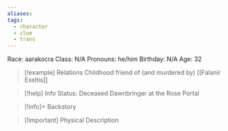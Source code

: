 ```yaml
---
aliases: 
tags:
  - character
  - clue
  - trans
---
```

Race: aarakocra
Class: N/A
Pronouns: he/him
Birthday: N/A
Age: 32

>[!example] Relations
> Childhood friend of (and murdered by) [[Falanir Exeltis]]

>[!help] Info
> Status: Deceased
> Dawnbringer at the Rose Portal
>

>[!info]+ Backstory
>

>[!important] Physical Description
